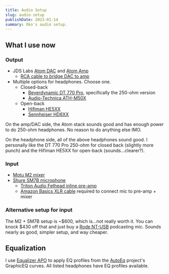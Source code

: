 ```yaml
---
title: Audio Setup
slug: audio-setup
publishDate: 2023-01-14
summary: Oko's audio setup.
---
```


## What I use now

### Output

* JDS Labs [Atom DAC](https://jdslabs.com/product/atom-dac-plus/) and [Atom Amp](https://jdslabs.com/product/atom-amp/)
    * [RCA cable to bridge DAC to amp](https://jdslabs.com/product/stack-rca-cables/)
* Multiple options for headphones. Choose one.
    * Closed-back
        * [Beyerdynamic DT 770 Pro](https://www.amazon.com/beyerdynamic-770-PRO-Studio-Headphone/dp/B0006NL5SM), specifically the 250-ohm version
        * [Audio-Technica ATH-M50X](https://www.amazon.com/Audio-Technica-ATH-M50x-Professional-Monitor-Headphones/dp/B00HVLUR86)
    * Open-back
        * [Hifiman HE5XX](https://drop.com/buy/drop-hifiman-he5xx)
        * [Sennheiser HD6XX](https://drop.com/buy/massdrop-sennheiser-hd6xx)

On the amp/DAC side, the Atom stack sounds good and has enough power to do 250-ohm headphones. No reason to do anything else IMO.

On the headphone side, all of the above headphones sound good. I personally like the DT 770 Pro 250-ohm for closed back (slightly more punch) and the Hifiman HE5XX for open-back (sounds...clearer?).

### Input

* [Motu M2 mixer](https://motu.com/en-us/products/m-series/m2/)
* [Shure SM7B microphone](https://www.amazon.com/Shure-SM7B-Cardioid-Dynamic-Microphone/dp/B0002E4Z8M)
    * [Triton Audio Fethead inline pre-amp](https://www.amazon.com/TRITON-AUDIO-FetHead-Microphone-Preamp/dp/B06XDPTDN5)
    * [Amazon Basics XLR cable](https://www.amazon.com/Amazon-Basics-Standard-Microphone-Noise-Cancelling/dp/B01JNLUMMW) required to connect mic to pre-amp + mixer


### Alternative setup for input

The M2 + SM7B setup is ~$600, which is...not really worth it. You can knock $430 off that and just buy a [Rode NT-USB](https://www.amazon.com/Rode-NT-USB-USB-Condenser-Microphone/dp/B00MMKQOEM) podcasting mic. Sounds nearly as good, simpler setup, and way cheaper.

## Equalization

I use [Equalizer APO](https://sourceforge.net/projects/equalizerapo/) to apply EQ profiles from the [AutoEq](https://github.com/jaakkopasanen/AutoEq) project's GraphicEQ curves. All listed headphones have EQ profiles available.
